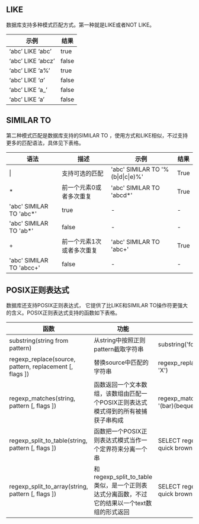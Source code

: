 
## LIKE
数据库支持多种模式匹配方式。第一种就是LIKE或者NOT LIKE。

| 示例                | 结果  |
| ------------------- | ----- |
| ‘abc’   LIKE ‘abc’  | true  |
| ‘abc’   LIKE ‘abcz’ | false |
| ‘abc’   LIKE ‘a%’   | true  |
| ‘abc’   LIKE ‘_a_’  | false |
| ‘abc’   LIKE ‘a_’   | false |
| ‘abc’   LIKE ‘a’    | false |



## SIMILAR TO
第二种模式匹配是数据库支持的SIMILAR TO ，使用方式和LIKE相似，不过支持更多的匹配语法，具体见下表格。

| 语法                       | 描述                      | 示例                                | 结果 |
| -------------------------- | ------------------------- | ----------------------------------- | ---- |
| \|                         | 支持可选的匹配            | 'abc'   SIMILAR TO '%(b\|d\|c\|e)%' | True |
| *                          | 前一个元素0或者多次重复   | 'abc'   SIMILAR TO 'abcd*'          | True |
| 'abc'   SIMILAR TO 'abc*'  | true                      |        -                             |    -  |
| 'abc'   SIMILAR TO 'ab*'   | false                     |              -                       |   -   |
| +                          | 前一个元素1次或者多次重复 | 'abc'   SIMILAR TO 'abc+'           | True |
| 'abc'   SIMILAR TO 'abcc+' | false                     |           -                          | -     |



## POSIX正则表达式

数据库还支持POSIX正则表达式， 它提供了比LIKE和SIMILAR TO操作符更强大的含义。POSIX正则表达式支持的函数如下表格。

| 函数                      | 功能                           | 示例                               | 结果                                   |
| ----------------------- | --------------------------- | -------------------------------- | ----------------------------------- |
| substring(string from pattern)                            | 从string中按照正则pattern截取字符串                          | substring('foobar'   from 'o.b')                             | oob                                    |
| regexp_replace(source,   pattern, replacement [, flags ]) | 替换source中匹配的字符串                                     | regexp_replace('foobarbaz',   'b..', 'X')                    | fooXX                                  |
| regexp_matches(string,   pattern [, flags ])              | 函数返回一个文本数组，该数组由匹配一个POSIX正则表达式模式得到的所有被捕获子串构成 | regexp_matches('foobarbequebaz',   '(bar)(beque)');          | {bar,beque}                            |
| regexp_split_to_table(string,   pattern [, flags ])       | 函数把一个POSIX正则表达式模式当作一个定界符来分离一个串  | SELECT   regexp_split_to_table('the quick brown fox jumped', E'\\\s+') ; | the    quick    brown    fox    jumped |
| regexp_split_to_array(string,   pattern [, flags ])       | 和regexp_split_to_table类似，是一个正则表达式分离函数，不过它的结果以一个text数组的形式返回 | SELECT   regexp_split_to_array('the quick brown fox jumped', E'\\s+'); | {the,quick,brown,fox,jumped}           |

 
